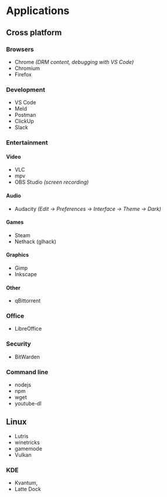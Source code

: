 # Applications

## Cross platform

### Browsers

- Chrome *(DRM content, debugging with VS Code)*
- Chromium
- Firefox

### Development

- VS Code
- Meld
- Postman
- ClickUp
- Slack

### Entertainment

#### Video

- VLC
- mpv
- OBS Studio *(screen recording)*

#### Audio

- Audacity *(Edit -> Preferences -> Interface -> Theme -> Dark)*

#### Games

- Steam
- Nethack (glhack)

#### Graphics

- Gimp
- Inkscape

#### Other

- qBittorrent

### Office

- LibreOffice

### Security

- BitWarden

### Command line

- nodejs
- npm
- wget
- youtube-dl

## Linux

- Lutris
- winetricks
- gamemode
- Vulkan

### KDE

- Kvantum,
- Latte Dock
